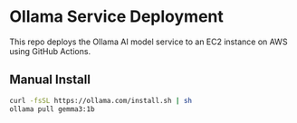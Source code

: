 # Ollama Service Deployment

This repo deploys the Ollama AI model service to an EC2 instance on AWS using GitHub Actions.

## Manual Install

```bash
curl -fsSL https://ollama.com/install.sh | sh
ollama pull gemma3:1b
